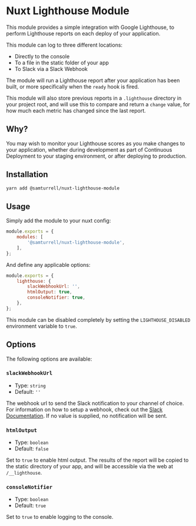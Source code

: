 # Nuxt Lighthouse Module

This module provides a simple integration with Google Lighthouse, to perform Lighthouse reports on each deploy of your application.

This module can log to three different locations:

- Directly to the console
- To a file in the static folder of your app
- To Slack via a Slack Webhook

The module will run a Lighthouse report after your application has been built, or more specifically when the `ready` hook is fired.

This module will also store previous reports in a `.lighthouse` directory in your project root, and will use this to compare and return a `change` value, for how much each metric has changed since the last report.

## Why?

You may wish to monitor your Lighthouse scores as you make changes to your application, whether during development as part of Continuous Deployment to your staging environment, or after deploying to production.

## Installation

```sh
yarn add @samturrell/nuxt-lighthouse-module
```

## Usage

Simply add the module to your nuxt config:

```js
module.exports = {
    modules: [
        '@samturrell/nuxt-lighthouse-module',
    ],
};
```

And define any applicable options:

```js
module.exports = {
    lighthouse: {
        slackWebhookUrl: '',
        htmlOutput: true,
        consoleNotifier: true,
    },
};
```

This module can be disabled completely by setting the `LIGHTHOUSE_DISABLED` environment variable to `true`.

## Options

The following options are available:

### `slackWebhookUrl`

- Type: `string`
- Default: `''`

The webhook url to send the Slack notification to your channel of choice. For information on how to setup a webhook, check out the [Slack Documentation](https://api.slack.com/messaging/webhooks). If no value is supplied, no notification will be sent.

### `htmlOutput`

- Type: `boolean`
- Default: `false`

Set to `true` to enable html output. The results of the report will be copied to the static directory of your app, and will be accessible via the web at `/__lighthouse`.

### `consoleNotifier`

- Type: `boolean`
- Default: `true`

Set to `true` to enable logging to the console.
